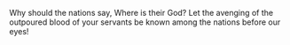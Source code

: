 Why should the nations say, Where is their God? Let the avenging of the outpoured blood of your servants be known among the nations before our eyes!

